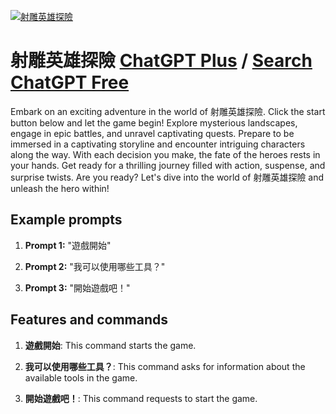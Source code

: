 
[![射雕英雄探險](https://files.oaiusercontent.com/file-ndJiOr0JhWIrEn64UJpK8u1r?se=2123-10-19T14%3A08%3A41Z&sp=r&sv=2021-08-06&sr=b&rscc=max-age%3D31536000%2C%20immutable&rscd=attachment%3B%20filename%3D1809874d-92e4-4a58-8dd6-160e0698d4db.png&sig=XOIsTAiZNKyNw0k%2B2ItRekdVa6sECHnQJUhAdvYu9yQ%3D)](https://chat.openai.com/g/g-hfMs7ofKH-she-diao-ying-xiong-tan-xian)

# 射雕英雄探險 [ChatGPT Plus](https://chat.openai.com/g/g-hfMs7ofKH-she-diao-ying-xiong-tan-xian) / [Search ChatGPT Free](https://gptcall.net/index.html#/?search=%E5%B0%84%E9%9B%95%E8%8B%B1%E9%9B%84%E6%8E%A2%E9%9A%AA)

Embark on an exciting adventure in the world of 射雕英雄探險. Click the start button below and let the game begin! Explore mysterious landscapes, engage in epic battles, and unravel captivating quests. Prepare to be immersed in a captivating storyline and encounter intriguing characters along the way. With each decision you make, the fate of the heroes rests in your hands. Get ready for a thrilling journey filled with action, suspense, and surprise twists. Are you ready? Let's dive into the world of 射雕英雄探險 and unleash the hero within!

## Example prompts

1. **Prompt 1:** "遊戲開始"

2. **Prompt 2:** "我可以使用哪些工具？"

3. **Prompt 3:** "開始遊戲吧！"

## Features and commands

1. **遊戲開始**: This command starts the game.

2. **我可以使用哪些工具？**: This command asks for information about the available tools in the game.

3. **開始遊戲吧！**: This command requests to start the game.


